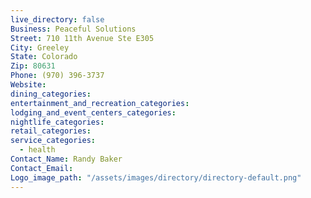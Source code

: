 ```yaml
---
live_directory: false
Business: Peaceful Solutions
Street: 710 11th Avenue Ste E305
City: Greeley
State: Colorado
Zip: 80631
Phone: (970) 396-3737
Website:
dining_categories:
entertainment_and_recreation_categories:
lodging_and_event_centers_categories:
nightlife_categories:
retail_categories:
service_categories:
  - health
Contact_Name: Randy Baker
Contact_Email:
Logo_image_path: "/assets/images/directory/directory-default.png"
---
```



